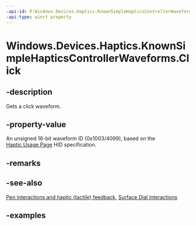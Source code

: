 ```yaml
---
-api-id: P:Windows.Devices.Haptics.KnownSimpleHapticsControllerWaveforms.Click
-api-type: winrt property
---
```


<!-- Property syntax.
public ushort Click { get; }
-->

# Windows.Devices.Haptics.KnownSimpleHapticsControllerWaveforms.Click

## -description

Gets a click waveform.

## -property-value

An unsigned 16-bit waveform ID (0x1003/4099), based on the [Haptic Usage Page](https://aka.ms/hid-haptics) HID specification.

## -remarks

## -see-also

[Pen interactions and haptic (tactile) feedback](/windows/apps/design/input/pen-haptics), [Surface Dial interactions](/windows/apps/design/input/windows-wheel-interactions)

## -examples
